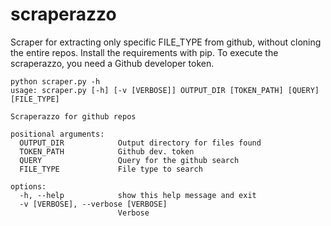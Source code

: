 # scraperazzo 
Scraper for extracting only specific FILE_TYPE from github, without cloning the entire repos. Install the requirements with pip. To execute the scraperazzo, you need a Github developer token.

```
python scraper.py -h
usage: scraper.py [-h] [-v [VERBOSE]] OUTPUT_DIR [TOKEN_PATH] [QUERY] [FILE_TYPE]

Scraperazzo for github repos

positional arguments:
  OUTPUT_DIR            Output directory for files found
  TOKEN_PATH            Github dev. token
  QUERY                 Query for the github search
  FILE_TYPE             File type to search

options:
  -h, --help            show this help message and exit
  -v [VERBOSE], --verbose [VERBOSE]
                        Verbose

```
